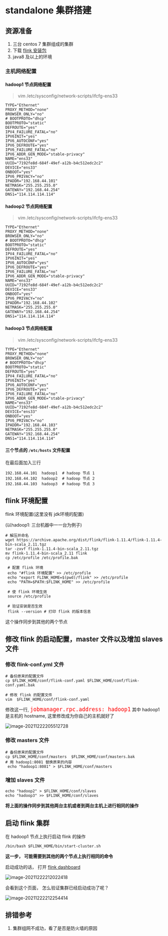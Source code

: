 # standalone 集群搭建



## 资源准备

1. 三台 centos 7 集群组成的集群
2. 下载 [flink 安装包](https://archive.apache.org/dist/flink/flink-1.11.4/flink-1.11.4-bin-scala_2.11.tgz)
3. java8 及以上的环境

### 主机网络配置

#### hadoop1 节点网络配置

> vim /etc/sysconfig/network-scripts/ifcfg-ens33

```shell
TYPE="Ethernet"
PROXY_METHOD="none"
BROWSER_ONLY="no"
# BOOTPROTO="dhcp"
BOOTPROTO="static"
DEFROUTE="yes"
IPV4_FAILURE_FATAL="no"
IPV6INIT="yes"
IPV6_AUTOCONF="yes"
IPV6_DEFROUTE="yes"
IPV6_FAILURE_FATAL="no"
IPV6_ADDR_GEN_MODE="stable-privacy"
NAME="ens33"
UUID="7192fe8d-684f-49ef-a12b-b4c512edc2c2"
DEVICE="ens33"
ONBOOT="yes"
IPV6_PRIVACY="no"
IPADDR="192.168.44.101"
NETMASK="255.255.255.0"
GATEWAY="192.168.44.254"
DNS1="114.114.114.114"                                              
```

#### hadoop2 节点网络配置

> vim /etc/sysconfig/network-scripts/ifcfg-ens33

```shell
TYPE="Ethernet"
PROXY_METHOD="none"
BROWSER_ONLY="no"
# BOOTPROTO="dhcp"
BOOTPROTO="static"
DEFROUTE="yes"
IPV4_FAILURE_FATAL="no"
IPV6INIT="yes"
IPV6_AUTOCONF="yes"
IPV6_DEFROUTE="yes"
IPV6_FAILURE_FATAL="no"
IPV6_ADDR_GEN_MODE="stable-privacy"
NAME="ens33"
UUID="7192fe8d-684f-49ef-a12b-b4c512edc2c2"
DEVICE="ens33"
ONBOOT="yes"
IPV6_PRIVACY="no"
IPADDR="192.168.44.102"
NETMASK="255.255.255.0"
GATEWAY="192.168.44.254"
DNS1="114.114.114.114"                                              
```

#### hadoop3 节点网络配置

> vim /etc/sysconfig/network-scripts/ifcfg-ens33

```shell
TYPE="Ethernet"
PROXY_METHOD="none"
BROWSER_ONLY="no"
# BOOTPROTO="dhcp"
BOOTPROTO="static"
DEFROUTE="yes"
IPV4_FAILURE_FATAL="no"
IPV6INIT="yes"
IPV6_AUTOCONF="yes"
IPV6_DEFROUTE="yes"
IPV6_FAILURE_FATAL="no"
IPV6_ADDR_GEN_MODE="stable-privacy"
NAME="ens33"
UUID="7192fe8d-684f-49ef-a12b-b4c512edc2c2"
DEVICE="ens33"
ONBOOT="yes"
IPV6_PRIVACY="no"
IPADDR="192.168.44.103"
NETMASK="255.255.255.0"
GATEWAY="192.168.44.254"
DNS1="114.114.114.114"                                              
```

#### 三个节点的 `/etc/hosts` 文件配置

 在最后面加入三行

```shell
192.168.44.101  hadoop1  # hadoop 节点 1
192.168.44.102  hadoop2  # hadoop 节点 2
192.168.44.103  hadoop3  # hadoop 节点 3
```



##  flink 环境配置

flink 环境配置(这里没有 jdk环境的配置)

(以hadoop1: 三台机器中一一台为例子)

```shell
# 解压并命名
wget https://archive.apache.org/dist/flink/flink-1.11.4/flink-1.11.4-bin-scala_2.11.tgz
tar -zxvf flink-1.11.4-bin-scala_2.11.tgz
mv flink-1.11.4-bin-scala_2.11 flink 
cp /etc/profile /etc/profile.bak
 
 # 配置 flink 环境
 echo "#flink 环境配置" >> /etc/profile
 echo "export FLINK_HOME=$(pwd)/flink" >> /etc/profile
 echo "PATH=$PATH:$FLINK_HOME" >> /etc/profile
 
 # 使 flink 环境生效
 source /etc/profile 
 
 # 验证安装是否生效
 flink --version # 打印 flink 的版本信息
```

这个操作同步到其他的两个节点

## 修改 flink 的启动配置，master 文件以及增加 slaves 文件

### 修改 flink-conf.yml 文件

```shell
# 备份原来的配置文件
cp $FLINK_HOME/conf/flink-conf.yaml $FLINK_HOME/conf/flink-conf.yaml.bak

# 修改 flink 的配置文件
vim  $FLINK_HOME/conf/flink-conf.yaml
```

修改这一行, <span style="color:red;font-size:20px">`jobmanager.rpc.address: hadoop1`</span>  其中 hadoop1 是主机的 hostname, 这里修改成为你自己的主机就好了

![image-20211222205512728](./resources/image-20211222205512728.png)

### 修改 masters 文件

```shell
# 备份原来的配置文件
cp $FLINK_HOME/conf/masters  $FLINK_HOME/conf/masters.bak
# 用 hadoop1:8081 替换原来的内容 
 echo "hadoop1:8081" > $FLINK_HOME/conf/masters 
```

### 增加 slaves 文件

```shell
echo "hadoop2" > $FLINK_HOME/conf/slaves
echo "hadoop3" >> $FLINK_HOME/conf/slaves
```



**将上面的操作同步到其他两台主机或者到两台主机上进行相同的操作**



## 启动 flink 集群

在 hadoop1 节点上执行启动 flink 的操作

```shell
/bin/bash $FLINK_HOME/bin/start-cluster.sh
```

**这一步， 可能需要到其他的两个节点上执行相同的命令**

启动成功的话， 打开 [flink dashboard](http://hadoop1:8081) 

![image-20211222212022418](./resources/image-20211222212022418.png)

会看到这个页面， 怎么验证集群已经启动成功了呢？ 

![image-20211222212254414](./resources/image-20211222212254414.png)



## 排错参考

1. 集群组网不成功，看了是否是防火墙的原因

   